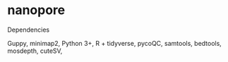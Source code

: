 # nanopore
Dependencies

Guppy,
minimap2,
Python 3+,
R + tidyverse,
pycoQC,
samtools,
bedtools,
mosdepth,
cuteSV,
